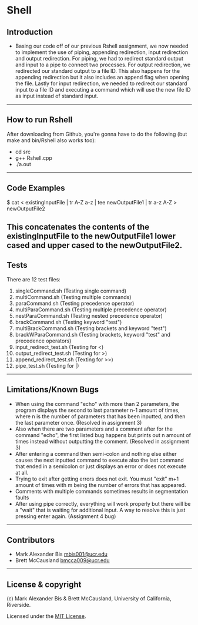 # Shell

## Introduction
- Basing our code off of our previous Rshell assignment, we now needed to
implement the use of piping, appending redirection, input redirection and output
redirection. For piping, we had to redirect standard output and input to a pipe
to connect two processes. For output redirection, we redirected our standard
output to a file ID. This also happens for the appending redirection but it also
includes an append flag when opening the file. Lastly for input redirection, we
needed to redirect our standard input to a file ID and executing a command which
will use the new file ID as input instead of standard input.
---
## How to run Rshell
After downloading from Github, you're gonna have to do the following (but make and bin/Rshell also works too):

- cd src
- g++ Rshell.cpp
- ./a.out
---
## Code Examples
$ cat &lt; existingInputFile | tr A-Z a-z | tee newOutputFile1 | tr a-z
A-Z &gt; newOutputFile2

This concatenates the contents of the existingInputFile to the newOutputFile1
lower cased and upper cased to the newOutputFile2.
---
## Tests
There are 12 test files:
1. singleCommand.sh (Testing single command)
2. multiCommand.sh (Testing multiple commands)
3. paraCommand.sh (Testing precedence operator)
4. multiParaCommand.sh (Testing multiple precedence operator)
5. nestParaCommand.sh (Testing nested precedence operator)
6. brackCommand.sh (Testing keyword "test")
7. multiBrackCommand.sh (Testing brackets and keyword "test")
8. brackWParaCommand.sh (Testing brackets, keyword "test" and precedence
operators)
9. input_redirect_test.sh (Testing for &lt;)
10. output_redirect_test.sh (Testing for &gt;)
11. append_redirect_test.sh (Texting for &gt;&gt;)
12. pipe_test.sh (Testing for |)
---
## Limitations/Known Bugs
- When using the command "echo" with more than 2 parameters, the program
displays the second to last parameter n-1 amount of times, where n is the number
of parameters that has been inputted, and then the last parameter once.
(Resolved in assignment 3)
- Also when there are two parameters and a comment after for the command "echo",
the first listed bug happens but prints out n amount of times instead without
outputting the comment. (Resolved in assignment 3)
- After entering a command then semi-colon and nothing else either causes the
next inputted command to execute also the last command that ended in a
semicolon or just displays an error or does not execute at all.
- Trying to exit after getting errors does not exit. You must "exit" m+1 amount
of times with m being the number of errors that has appeared.
- Comments with multiple commands sometimes results in segmentation faults
- After using pipe correctly, everything will work properly but there will be
 a "wait" that is waiting for additional input. A way to resolve this is just
 pressing enter again. (Assignment 4 bug)
---
## Contributors
- Mark Alexander Bis <mbis001@ucr.edu>
- Brett McCausland <bmcca009@ucr.edu>
---
## License & copyright
(c) Mark Alexander Bis & Brett McCausland, University of California, Riverside.

Licensed under the [MIT License](License.txt).
